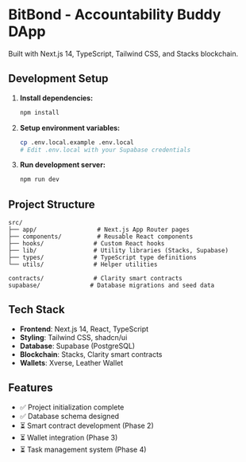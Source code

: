 # BitBond - Accountability Buddy DApp

Built with Next.js 14, TypeScript, Tailwind CSS, and Stacks blockchain.

## Development Setup

1. **Install dependencies:**
   ```bash
   npm install
   ```

2. **Setup environment variables:**
   ```bash
   cp .env.local.example .env.local
   # Edit .env.local with your Supabase credentials
   ```

3. **Run development server:**
   ```bash
   npm run dev
   ```

## Project Structure

```
src/
├── app/                 # Next.js App Router pages
├── components/          # Reusable React components
├── hooks/              # Custom React hooks
├── lib/                # Utility libraries (Stacks, Supabase)
├── types/              # TypeScript type definitions
└── utils/              # Helper utilities

contracts/              # Clarity smart contracts
supabase/              # Database migrations and seed data
```

## Tech Stack

- **Frontend**: Next.js 14, React, TypeScript
- **Styling**: Tailwind CSS, shadcn/ui
- **Database**: Supabase (PostgreSQL)
- **Blockchain**: Stacks, Clarity smart contracts
- **Wallets**: Xverse, Leather Wallet

## Features

- ✅ Project initialization complete
- ✅ Database schema designed
- ⏳ Smart contract development (Phase 2)
- ⏳ Wallet integration (Phase 3)
- ⏳ Task management system (Phase 4)